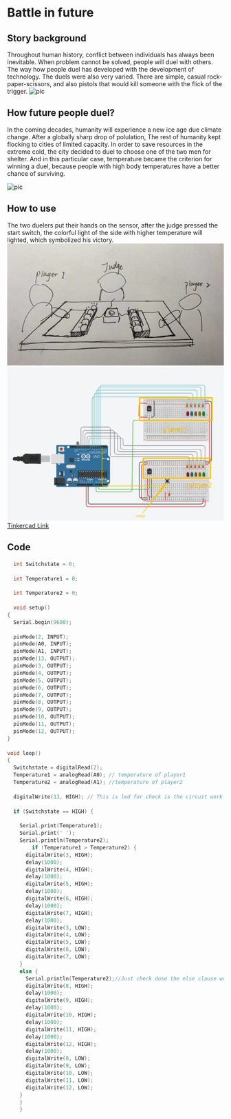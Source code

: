 # Battle in future 
## Story background
 Throughout human history, conflict between individuals has always been inevitable. When problem cannot be solved, people will duel with others.
 The way how people duel has developed with the development of technology.
 The duels were also very varied. There are simple, casual rock-paper-scissors, and also pistols that would kill someone with the flick of the trigger.
 ![pic](http://5b0988e595225.cdn.sohucs.com/images/20171101/cb094a823ed54df78069933c97444ca4.jpeg)
## How future people duel?
 In the coming decades, humanity will experience a new ice age due climate change. 
 After a  globally sharp drop of polulation, The rest of humanity kept flocking to cities of limited capacity.
 In order to save resources in the extreme cold, the city decided to duel to choose one of the two men for shelter.
 And in this particular case, temperature became the criterion for winning a duel, because people with high body temperatures have a better chance of surviving.
 
 ![pic](https://www.pockettactics.com/wp-content/uploads/2021/05/frostpunk-mobile-release-date-580x334.jpg)
## How to use
 The two duelers put their hands on the sensor, after the judge pressed the start switch, the colorful light of the side with higher temperature will lighted, which symbolized his victory.
 ![pic](https://github.com/msc-creative-computing/p-comp-labs-FengLinLi2010/blob/main/Week_01/sketch.jpg)
 ![pic](https://raw.githubusercontent.com/msc-creative-computing/p-comp-labs-FengLinLi2010/main/Week_01/circuit.png)
 [Tinkercad Link](https://www.tinkercad.com/things/dGQwmclqQvp)
 ## Code
```C++
  int Switchstate = 0;

  int Temperature1 = 0;

  int Temperature2 = 0;

  void setup()
{
  Serial.begin(9600);
  
  pinMode(2, INPUT);
  pinMode(A0, INPUT);
  pinMode(A1, INPUT);
  pinMode(13, OUTPUT);
  pinMode(3, OUTPUT);
  pinMode(4, OUTPUT);
  pinMode(5, OUTPUT);
  pinMode(6, OUTPUT);
  pinMode(7, OUTPUT);
  pinMode(8, OUTPUT);
  pinMode(9, OUTPUT);
  pinMode(10, OUTPUT);
  pinMode(11, OUTPUT);
  pinMode(12, OUTPUT);
}

void loop()
{
  Switchstate = digitalRead(2); 
  Temperature1 = analogRead(A0); // temperature of player1
  Temperature2 = analogRead(A1); //temperature of player2

  digitalWrite(13, HIGH); // This is led for check is the circuit work
  
  if (Switchstate == HIGH) {
    
    Serial.print(Temperature1);
    Serial.print(' ');
    Serial.println(Temperature2);
        if (Temperature1 > Temperature2) {
      digitalWrite(3, HIGH);
      delay(1000);
      digitalWrite(4, HIGH);
      delay(1000); 
      digitalWrite(5, HIGH);
      delay(1000); 
      digitalWrite(6, HIGH);
      delay(1000); 
      digitalWrite(7, HIGH);
      delay(1000); 
      digitalWrite(3, LOW);
      digitalWrite(4, LOW);
      digitalWrite(5, LOW);
      digitalWrite(6, LOW);
      digitalWrite(7, LOW);
    } 
    else {
      Serial.println(Temperature2);//Just check dose the else clause works
      digitalWrite(8, HIGH);
      delay(1000); 
      digitalWrite(9, HIGH);
      delay(1000); 
      digitalWrite(10, HIGH);
      delay(1000); 
      digitalWrite(11, HIGH);
      delay(1000); 
      digitalWrite(12, HIGH);
      delay(1000);
      digitalWrite(8, LOW);
      digitalWrite(9, LOW);
      digitalWrite(10, LOW);
      digitalWrite(11, LOW);
      digitalWrite(12, LOW);
    }
    }  
    }

